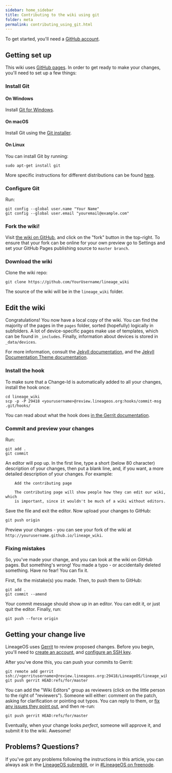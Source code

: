 ```yaml
---
sidebar: home_sidebar
title: Contributing to the wiki using git
folder: meta
permalink: contributing_using_git.html
---
```

To get started, you'll need a [GitHub account](https://github.com).

## Getting set up

This wiki uses [GitHub pages](https://pages.github.com). In order to get ready to make your changes, you'll need to set up a few things:

### Install Git

#### On Windows

Install [Git for Windows](https://git-for-windows.github.io/).

#### On macOS

Install Git using the [Git installer](https://git-scm.com/download/mac).

#### On Linux

You can install Git by running:

```
sudo apt-get install git
```

More specific instructions for different distributions can be found [here](https://git-scm.com/download/linux).

### Configure Git

Run:

```
git config --global user.name "Your Name"
git config --global user.email "youremail@example.com"
```

### Fork the wiki!

Visit [the wiki on GitHub](https://github.com/LineageOS/lineage_wiki), and click on the "fork" button in the top-right.
To ensure that your fork can be online for your own preview go to Settings and set your GitHub Pages publishing source to `master branch`.

### Download the wiki

Clone the wiki repo:

```
git clone https://github.com/YourUsername/lineage_wiki
```

The source of the wiki will be in the `lineage_wiki` folder.

## Edit the wiki

Congratulations! You now have a local copy of the wiki. You can find the majority of the pages in the `pages` folder, sorted (hopefully) logically in subfolders.
A lot of device-specific pages make use of templates, which can be found in `_includes`. Finally, information about devices is stored in `_data/devices`.

For more information, consult the [Jekyll documentation](http://jekyllrb.com/docs/home/), and the [Jekyll Documentation Theme documentation](http://idratherbewriting.com/documentation-theme-jekyll/index.html).

### Install the hook

To make sure that a Change-Id is automatically added to all your changes, install the hook once:

```
cd lineage_wiki
scp -p -P 29418 <yourusername>@review.lineageos.org:hooks/commit-msg .git/hooks/
```

You can read about what the hook does [in the Gerrit documentation](https://review.lineageos.org/Documentation/user-changeid.html).

### Commit and preview your changes

Run:

```
git add .
git commit
```

An editor will pop up. In the first line, type a short (below 80 character) description of your changes,
then put a blank line, and, if you want, a more detailed description of your changes. For example:

        Add the contributing page

        The contributing page will show people how they can edit our wiki, which
        is important, since it wouldn't be much of a wiki without editors.

Save the file and exit the editor. Now upload your changes to GitHub:

```
git push origin
```

Preview your changes - you can see your fork of the wiki at `http://yourusername.github.io/lineage_wiki`.

### Fixing mistakes

So, you've made your change, and you can look at the wiki on GitHub pages. But something's wrong!
You made a typo - or accidentally deleted something. Have no fear! You can fix it.

First, fix the mistake(s) you made. Then, to push them to GitHub:

```
git add .
git commit --amend
```

Your commit message should show up in an editor. You can edit it, or just quit the editor.
Finally, run:

```
git push --force origin
```

## Getting your change live

LineageOS uses [Gerrit](http://review.lineageos.org/) to review proposed changes. Before you begin,
you'll need to [create an account](https://review.lineageos.org/login/%23%2Fregister%2Fq%2Fstatus%3Aopen),
and [configure an SSH key](https://review.lineageos.org/Documentation/user-upload.html#ssh).

After you've done this, you can push your commits to Gerrit:

```
git remote add gerrit ssh://<gerritusername>@review.lineageos.org:29418/LineageOS/lineage_wiki
git push gerrit HEAD:refs/for/master
```

You can add the "Wiki Editors" group as reviewers (click on the little person to the right of "reviewers"). Someone will
either: comment on the patch, asking for clarification or pointing out typos. You can reply to them,
or [fix any issues they point out](#fixing-mistakes), and then re-run:

```
git push gerrit HEAD:refs/for/master
```

Eventually, when your change looks _perfect_, someone will approve it, and submit it to the wiki. Awesome!

## Problems? Questions?

If you've got any problems following the instructions in this article, you can always ask in the [LineageOS subreddit](https://reddit.com/r/LineageOS), or
in [#LineageOS on freenode](https://webchat.freenode.net/?channels=LineageOS).

